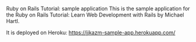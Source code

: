 Ruby on Rails Tutorial: sample application
This is the sample application for the Ruby on Rails Tutorial: Learn Web Development with Rails by Michael Hartl.

It is deployed on Heroku: https://jjkazm-sample-app.herokuapp.com/

